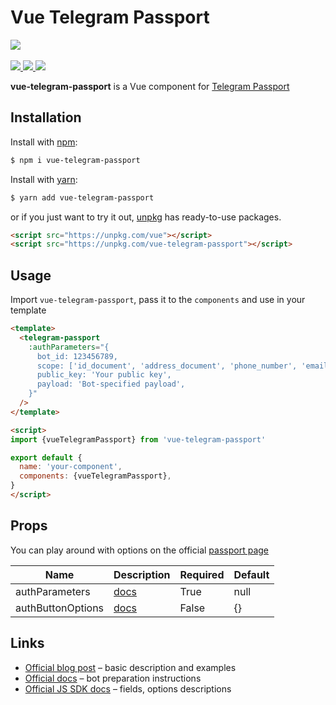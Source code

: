 <h1>Vue Telegram Passport</h1>
<p>
    <img src="https://i.imgur.com/9NBqALW.png" />
    <br>
    <br>
    <a href="https://badge.fury.io/js/vue-telegram-passport">
        <img src="https://badge.fury.io/js/vue-telegram-passport.svg" />
    </a>
    <a href="https://www.npmjs.com/package/vue-telegram-passport">
        <img src="https://img.shields.io/npm/dm/vue-telegram-passport.svg" />
    </a>
    <a href="https://travis-ci.org/vchaptsev/vue-telegram-passport">
        <img src="https://travis-ci.org/vchaptsev/vue-telegram-passport.svg?branch=master" />
    </a><br>
</p>

**vue-telegram-passport** is a Vue component for [Telegram Passport](https://telegram.org/blog/passport)


## Installation

Install with [npm](https://npmjs.com):

  ```bash
  $ npm i vue-telegram-passport
  ```

Install with [yarn](https://yarnpkg.com):

  ```bash
  $ yarn add vue-telegram-passport
  ```

or if you just want to try it out, [unpkg](https://unpkg.com/#/) has ready-to-use packages.

```html
<script src="https://unpkg.com/vue"></script>
<script src="https://unpkg.com/vue-telegram-passport"></script>
```
## Usage

Import `vue-telegram-passport`, pass it to the `components` and use in your template

```html
<template>
  <telegram-passport
    :authParameters="{
      bot_id: 123456789,
      scope: ['id_document', 'address_document', 'phone_number', 'email'],
      public_key: 'Your public key',
      payload: 'Bot-specified payload',
    }"
  />
</template>

<script>
import {vueTelegramPassport} from 'vue-telegram-passport'

export default {
  name: 'your-component',
  components: {vueTelegramPassport},
}
</script>
```


## Props
You can play around with options on the official [passport page](https://core.telegram.org/passport/example)

| Name              | Description                                                                   | Required | Default     |
| ----------------- | ----------------------------------------------------------------------------- | -------- | ----------- |
| authParameters    | [docs](https://core.telegram.org/passport/sdk-javascript#authparameters)      | True     | null        |
| authButtonOptions | [docs](https://core.telegram.org/passport/sdk-javascript#authbuttonoptions)   | False    | {}          |


## Links
+ [Official blog post](https://telegram.org/blog/passport) – basic description and examples
+ [Official docs](https://core.telegram.org/passport) – bot preparation instructions
+ [Official JS SDK docs](https://core.telegram.org/passport/sdk-javascript) – fields, options descriptions
